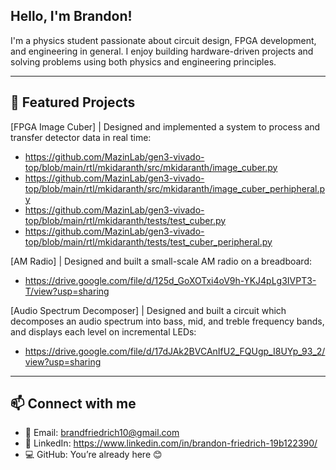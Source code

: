 ## Hello, I'm Brandon!

I'm a physics student passionate about circuit design, FPGA development, and engineering in general. I enjoy building hardware-driven projects and solving problems using both physics and engineering principles.

---

## 🔧 Featured Projects
[FPGA Image Cuber] | Designed and implemented a system to process and transfer detector data in real time:
- https://github.com/MazinLab/gen3-vivado-top/blob/main/rtl/mkidaranth/src/mkidaranth/image_cuber.py
- https://github.com/MazinLab/gen3-vivado-top/blob/main/rtl/mkidaranth/src/mkidaranth/image_cuber_perhipheral.py
- https://github.com/MazinLab/gen3-vivado-top/blob/main/rtl/mkidaranth/tests/test_cuber.py
- https://github.com/MazinLab/gen3-vivado-top/blob/main/rtl/mkidaranth/tests/test_cuber_peripheral.py

[AM Radio] | Designed and built a small-scale AM radio on a breadboard:
- https://drive.google.com/file/d/125d_GoXOTxi4oV9h-YKJ4pLg3IVPT3-T/view?usp=sharing

[Audio Spectrum Decomposer] | Designed and built a circuit which decomposes an audio spectrum into bass, mid, and treble frequency bands, and displays each level on incremental LEDs:
- https://drive.google.com/file/d/17dJAk2BVCAnIfU2_FQUgp_I8UYp_93_2/view?usp=sharing

---

## 📫 Connect with me
- 📧 Email: brandfriedrich10@gmail.com 
- 🔗 LinkedIn: https://www.linkedin.com/in/brandon-friedrich-19b122390/
- 💻 GitHub: You’re already here 😊
